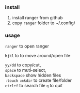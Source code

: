 ### install
1. install ranger from github
2. copy `ranger` folder to ~/.config/
### usage
`ranger` to open ranger   
 
`hjkl` to to move around/open file  

`yy/dd` to copy/cut,  
`space` to muti-select,  
`backspace` show hidden files  
`:touch` `:mkdir` to create file/folder  
`ctrl+f` to search file
`q` to quit

